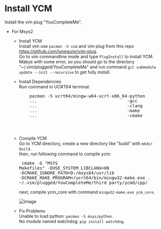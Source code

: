 # Install YCM
Install the vim plug "YouCompleteMe".
*   For Msys2
    *   Install YCM  
            Install vim use ```pacman -S vim``` and vim plug from this repo https://github.com/junegunn/vim-plug.   
            Go to vim commandline mode and type ```PlugInstall``` to install YCM.  
            Mabye with some error, so you should go to the directory "~/.vim/plugged/YouCompleteMe" and run command
            ```git submodule update --init --recursive``` to get fully install.  
            
    *   Install Dependencies  
        Run command in UCRT64 terminal: 
        <pre>
            pacman -S ucrt64/mingw-w64-ucrt-x86_64-python
            ...                                   -gcc
            ...                                   -clang
            ...                                   -make
            ...                                   -cmake
        <pre>
            
    *   Compile YCM  
            Go to YCM directory, create a new directory like "build" with ```mkdir build```.  
            then, run following command to compile ycm:
            <pre>
                cmake -G "MSYS Makefiles" -DUSE_SYSTEM_LIBCLANG=ON -DCMAKE_IGNORE_PATH=D:/msys64/usr/lib 
                -DCMAKE_MAKE_PROGRAM=/ucrt64/bin/mingw32-make.exe . ~/.vim/plugged/YouCompleteMe/third_party/ycmd/cpp/
            </pre>
            next, compile ycm_core with command ```mingw32-make.exe ycm_core```.
            
        ![image](https://github.com/Jokia/install_YCM/blob/main/raw/msys2_1_0.png)
            
    *   Fix Problems  
        Unable to load python: ```pacman -S msys/python```.  
        No module named watchdog: ```pip install watchdog```.  
